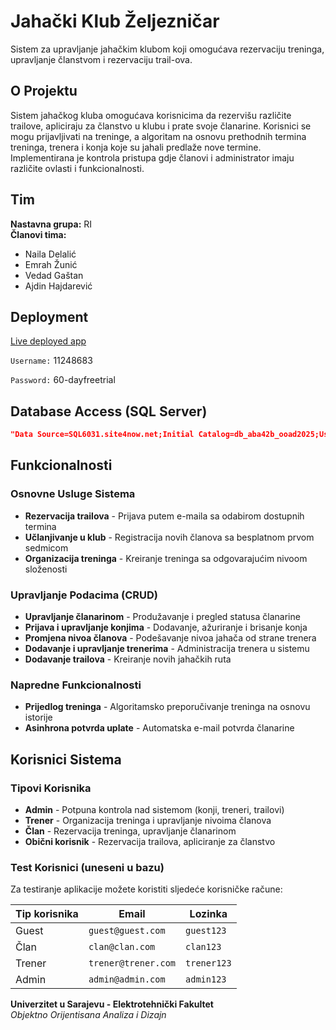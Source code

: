 # Jahački Klub Željezničar

Sistem za upravljanje jahačkim klubom koji omogućava rezervaciju treninga, upravljanje članstvom i rezervaciju trail-ova.

## O Projektu

Sistem jahačkog kluba omogućava korisnicima da rezervišu različite trailove, apliciraju za članstvo u klubu i prate svoje članarine. Korisnici se mogu prijavljivati na treninge, a algoritam na osnovu prethodnih termina treninga, trenera i konja koje su jahali predlaže nove termine. Implementirana je kontrola pristupa gdje članovi i administrator imaju različite ovlasti i funkcionalnosti.

## Tim

**Nastavna grupa:** RI  
**Članovi tima:**
- Naila Delalić
- Emrah Žunić
- Vedad Gaštan
- Ajdin Hajdarević

## Deployment
[Live deployed app](http://tim1grupa4-001-site1.ntempurl.com/)

`Username:` 11248683

`Password:` 60-dayfreetrial

## Database Access (SQL Server)


```json
"Data Source=SQL6031.site4now.net;Initial Catalog=db_aba42b_ooad2025;User Id=db_aba42b_ooad2025_admin;Password=tim1grupa4"
```

## Funkcionalnosti

### Osnovne Usluge Sistema
- **Rezervacija trailova** - Prijava putem e-maila sa odabirom dostupnih termina
- **Učlanjivanje u klub** - Registracija novih članova sa besplatnom prvom sedmicom
- **Organizacija treninga** - Kreiranje treninga sa odgovarajućim nivoom složenosti

### Upravljanje Podacima (CRUD)
- **Upravljanje članarinom** - Produžavanje i pregled statusa članarine
- **Prijava i upravljanje konjima** - Dodavanje, ažuriranje i brisanje konja
- **Promjena nivoa članova** - Podešavanje nivoa jahača od strane trenera
- **Dodavanje i upravljanje trenerima** - Administracija trenera u sistemu
- **Dodavanje trailova** - Kreiranje novih jahačkih ruta

### Napredne Funkcionalnosti
- **Prijedlog treninga** - Algoritamsko preporučivanje treninga na osnovu istorije
- **Asinhrona potvrda uplate** - Automatska e-mail potvrda članarine

##  Korisnici Sistema

### Tipovi Korisnika
- **Admin** - Potpuna kontrola nad sistemom (konji, treneri, trailovi)
- **Trener** - Organizacija treninga i upravljanje nivoima članova
- **Član** - Rezervacija treninga, upravljanje članarinom
- **Obični korisnik** - Rezervacija trailova, apliciranje za članstvo

### Test Korisnici (uneseni u bazu)
Za testiranje aplikacije možete koristiti sljedeće korisničke račune:

| Tip korisnika | Email | Lozinka |
|---------------|-------|---------|
| Guest | `guest@guest.com` | `guest123` |
| Član | `clan@clan.com` | `clan123` |
| Trener | `trener@trener.com` | `trener123` |
| Admin | `admin@admin.com` | `admin123` |




**Univerzitet u Sarajevu - Elektrotehnički Fakultet**  
*Objektno Orijentisana Analiza i Dizajn*

